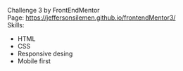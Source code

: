 Challenge 3 by FrontEndMentor <br>
Page: https://jeffersonsilemen.github.io/frontendMentor3/ <br>
Skills: <br>
- HTML <br>
- CSS <br>
- Responsive desing <br>
- Mobile first <br>
